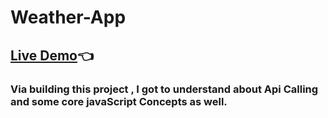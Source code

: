 # Weather-App
## [Live Demo](https://abhay-on-git.github.io/Weather-App)👈 

### Via building this project , I got to understand about Api Calling and some core javaScript Concepts as well.
